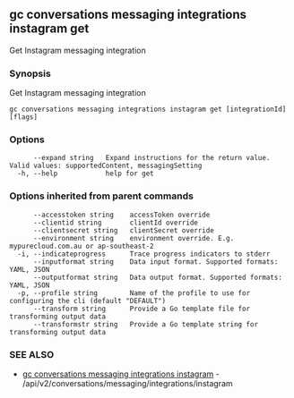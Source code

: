 ## gc conversations messaging integrations instagram get

Get Instagram messaging integration

### Synopsis

Get Instagram messaging integration

```
gc conversations messaging integrations instagram get [integrationId] [flags]
```

### Options

```
      --expand string   Expand instructions for the return value. Valid values: supportedContent, messagingSetting
  -h, --help            help for get
```

### Options inherited from parent commands

```
      --accesstoken string    accessToken override
      --clientid string       clientId override
      --clientsecret string   clientSecret override
      --environment string    environment override. E.g. mypurecloud.com.au or ap-southeast-2
  -i, --indicateprogress      Trace progress indicators to stderr
      --inputformat string    Data input format. Supported formats: YAML, JSON
      --outputformat string   Data output format. Supported formats: YAML, JSON
  -p, --profile string        Name of the profile to use for configuring the cli (default "DEFAULT")
      --transform string      Provide a Go template file for transforming output data
      --transformstr string   Provide a Go template string for transforming output data
```

### SEE ALSO

* [gc conversations messaging integrations instagram](gc_conversations_messaging_integrations_instagram.html)	 - /api/v2/conversations/messaging/integrations/instagram


